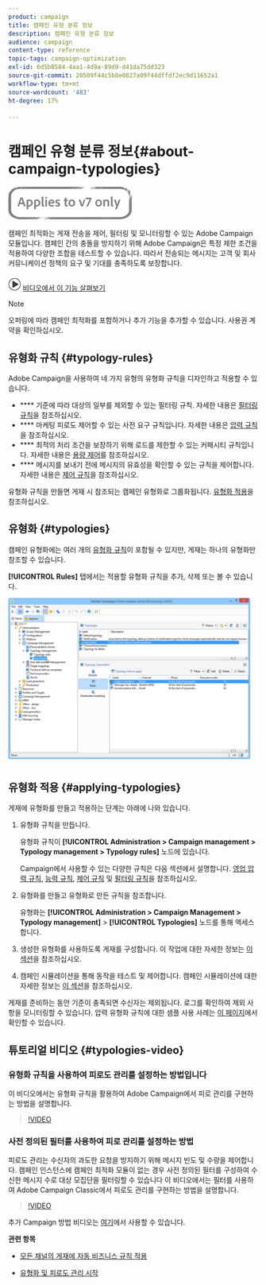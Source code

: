 ```yaml
---
product: campaign
title: 캠페인 유형 분류 정보
description: 캠페인 유형 분류 정보
audience: campaign
content-type: reference
topic-tags: campaign-optimization
exl-id: 6d5b8584-4aa1-4d9a-89d9-d41da75dd323
source-git-commit: 20509f44c5b8e0827a09f44dffdf2ec9d11652a1
workflow-type: tm+mt
source-wordcount: '483'
ht-degree: 17%

---
```


# 캠페인 유형 분류 정보{#about-campaign-typologies}

![](../../assets/v7-only.svg)

캠페인 최적화는 게재 전송을 제어, 필터링 및 모니터링할 수 있는 Adobe Campaign 모듈입니다. 캠페인 간의 충돌을 방지하기 위해 Adobe Campaign은 특정 제한 조건을 적용하여 다양한 조합을 테스트할 수 있습니다. 따라서 전송되는 메시지는 고객 및 회사 커뮤니케이션 정책의 요구 및 기대를 충족하도록 보장합니다.

![](assets/do-not-localize/how-to-video.png) [비디오에서 이 기능 살펴보기](#typologies-video)

>[!NOTE]
>
>오퍼링에 따라 캠페인 최적화를 포함하거나 추가 기능을 추가할 수 있습니다. 사용권 계약을 확인하십시오.

## 유형화 규칙 {#typology-rules}

Adobe Campaign을 사용하여 네 가지 유형의 유형화 규칙을 디자인하고 적용할 수 있습니다.

* **** 기준에 따라 대상의 일부를 제외할 수 있는 필터링 규칙. 자세한 내용은 [필터링 규칙](filtering-rules.md)을 참조하십시오.
* **** 마케팅 피로도 제어할 수 있는 사전 요구 규칙입니다. 자세한 내용은 [압력 규칙](pressure-rules.md)을 참조하십시오.
* **** 최적의 처리 조건을 보장하기 위해 로드를 제한할 수 있는 커패시티 규칙입니다. 자세한 내용은 [용량 제어](consistency-rules.md#controlling-capacity)를 참조하십시오.
* **** 메시지를 보내기 전에 메시지의 유효성을 확인할 수 있는 규칙을 제어합니다. 자세한 내용은 [제어 규칙](control-rules.md)을 참조하십시오.

유형화 규칙을 만들면 게재 시 참조되는 캠페인 유형화로 그룹화됩니다. [유형화 적용](#applying-typologies)을 참조하십시오.

## 유형화 {#typologies}

캠페인 유형화에는 여러 개의 [유형화 규칙](#typology-rules)이 포함될 수 있지만, 게재는 하나의 유형화만 참조할 수 있습니다.

**[!UICONTROL Rules]** 탭에서는 적용할 유형화 규칙을 추가, 삭제 또는 볼 수 있습니다.

![](assets/campaign_opt_rules_tab.png)

## 유형화 적용 {#applying-typologies}

게재에 유형화를 만들고 적용하는 단계는 아래에 나와 있습니다.

1. 유형화 규칙을 만듭니다.

   유형화 규칙이 **[!UICONTROL Administration > Campaign management > Typology management > Typology rules]** 노드에 있습니다.

   Campaign에서 사용할 수 있는 다양한 규칙은 다음 섹션에서 설명합니다. [영업 압력 규칙](pressure-rules.md), [능력 규칙](consistency-rules.md#controlling-capacity), [제어 규칙](control-rules.md) 및 [필터링 규칙](filtering-rules.md)을 참조하십시오.

1. 유형화를 만들고 유형화로 만든 규칙을 참조합니다.

   유형화는 **[!UICONTROL Administration > Campaign Management > Typology management]** > **[!UICONTROL Typologies]** 노드를 통해 액세스합니다.

1. 생성한 유형화를 사용하도록 게재를 구성합니다. 이 작업에 대한 자세한 정보는 [이 섹션](applying-rules.md#applying-a-typology-to-a-delivery)을 참조하십시오.
1. 캠페인 시뮬레이션을 통해 동작을 테스트 및 제어합니다. 캠페인 시뮬레이션에 대한 자세한 정보는 [이 섹션](campaign-simulations.md)을 참조하십시오.

게재를 준비하는 동안 기준이 충족되면 수신자는 제외됩니다. 로그를 확인하여 제외 사항을 모니터링할 수 있습니다. 압력 유형화 규칙에 대한 샘플 사용 사례는 [이 페이지](pressure-rules.md#use-cases-on-pressure-rules)에서 확인할 수 있습니다.

## 튜토리얼 비디오 {#typologies-video}

### 유형화 규칙을 사용하여 피로도 관리를 설정하는 방법입니다

이 비디오에서는 유형화 규칙을 활용하여 Adobe Campaign에서 피로 관리를 구현하는 방법을 설명합니다.

>[!VIDEO](https://video.tv.adobe.com/v/25090?quality=12)

### 사전 정의된 필터를 사용하여 피로 관리를 설정하는 방법

피로도 관리는 수신자의 과도한 요청을 방지하기 위해 메시지 빈도 및 수량을 제어합니다. 캠페인 인스턴스에 캠페인 최적화 모듈이 없는 경우 사전 정의된 필터를 구성하여 수신한 메시지 수로 대상 모집단을 필터링할 수 있습니다
이 비디오에서는 필터를 사용하여 Adobe Campaign Classic에서 피로도 관리를 구현하는 방법을 설명합니다.

>[!VIDEO](https://video.tv.adobe.com/v/25091?quality=12)

추가 Campaign 방법 비디오는 [여기](https://experienceleague.adobe.com/docs/campaign-classic-learn/tutorials/overview.html?lang=ko)에서 사용할 수 있습니다.

**관련 항목**

* [모든 채널의 게재에 자동 비즈니스 규칙 적용](https://helpx.adobe.com/campaign/kb/simplifying-campaign-management-acc.html#Applyautomaticbusinessrulestodeliveriesonanychannel)

* [유형화 및 피로도 관리 시작](pressure-rules.md)

